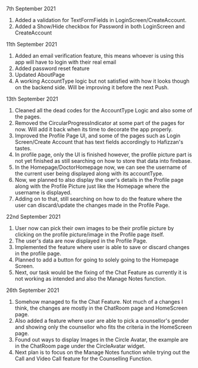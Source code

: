 7th September 2021
1. Added a validation for TextFormFields in LoginScreen/CreateAccount.
2. Added a Show/Hide checkbox for Password in both LoginScreen and CreateAccount

11th September 2021
1. Added an email verification feature, this means whoever is using this app will have to login with their real email
2. Added password reset feature
3. Updated AboutPage
4. A working AccountType logic but not satisfied with how it looks though on the backend side. Will be improving it before the next Push.

13th September 2021
1. Cleaned all the dead codes for the AccountType Logic and also some of the pages.
2. Removed the CircularProgressIndicator at some part of the pages for now. Will add it back when its time to decorate the app properly.
3. Improved the Profile Page UI, and some of the pages such as Login Screen/Create Account that has text fields accordingly to Hafizzan's tastes.
4. In profile page, only the UI is finished however, the profile picture part is not yet finished as still searching on how to store that data into firebase.
5. In the Homepage/DoctorHomepage now, we can see the username of the current user being displayed along with its accountType.
6. Now, we planned to also display the user's details in the Profile page along with the Profile Picture just like the Homepage where the username is displayed.
7. Adding on to that, still searching on how to do the feature where the user can discard/update the changes made in the Profile Page.

22nd September 2021
1. User now can pick their own images to be their profile picture by clicking on the profile picture/image in the Profile page itself.
2. The user's data are now displayed in the Profile Page.
3. Implemented the feature where user is able to save or discard changes in the profile page.
4. Planned to add a button for going to solely going to the Homepage Screen.
5. Next, our task would be the fixing of the Chat Feature as currently it is not working as intended and also the Manage Notes function.

26th September 2021
1. Somehow managed to fix the Chat Feature. Not much of a changes I think, the changes are mostly in the ChatRoom page and HomeScreen page.
2. Also added a feature where user are able to pick a counsellor's gender and showing only the counsellor who fits the criteria in the HomeScreen page.
3. Found out ways to display Images in the Circle Avatar, the example are in the ChatRoom page under the CircleAvatar widget.
4. Next plan is to focus on the Manage Notes function while trying out the Call and Video Call feature for the Counselling Function.
